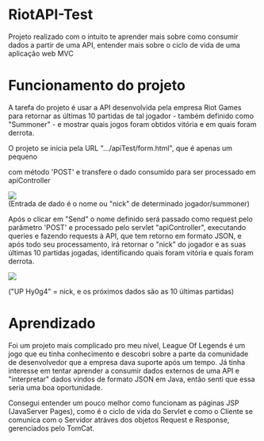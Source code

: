 # RiotAPI-Test
Projeto realizado com o intuito te aprender mais sobre como consumir dados a partir de uma API, entender mais sobre o ciclo de vida de uma aplicação web MVC

# Funcionamento do projeto

A tarefa do projeto é usar a API desenvolvida pela empresa Riot Games para retornar as últimas 10 partidas de tal jogador - também definido como "Summoner" -
e mostrar quais jogos foram obtidos vitória e em quais foram derrota.

O projeto se inicia pela URL ".../apiTest/form.html", que é apenas um pequeno <form> com método 'POST' e transfere o dado consumido para ser
processado em apiController

![](https://i.imgur.com/N1b4sWL.png)<br>
(Entrada de dado é o nome ou "nick" de determinado jogador/summoner)

Após o clicar em "Send" o nome definido será passado como request pelo parâmetro 'POST' e processado pelo servlet "apiController",
executando queries e fazendo requests à API, que tem retorno em formato JSON, e após todo seu processamento, irá retornar o "nick" do jogador
e as suas últimas 10 partidas jogadas, identificando quais foram vitória e quais foram derrota.

![](https://i.imgur.com/4rzBF3X.png)<br>

("UP Hy0g4" = nick, e os próximos dados são as 10 últimas partidas)

# Aprendizado

Foi um projeto mais complicado pro meu nível, League Of Legends é um jogo que eu tinha conhecimento e descobri sobre a parte da comunidade de desenvolvedor
que a empresa dava suporte após um tempo. Já tinha interesse em tentar aprender a consumir dados externos de uma API e "interpretar" dados vindos de formato JSON em Java, então senti que essa seria uma boa oportunidade.

Consegui entender um pouco melhor como funcionam as páginas JSP (JavaServer Pages), como é o ciclo de vida do Servlet e como o Cliente se 
comunica com o Servidor atráves dos objetos Request e Response, gerenciados pelo TomCat.
